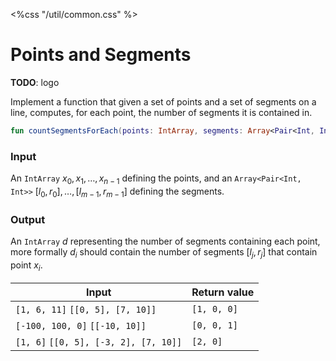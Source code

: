 <%css "/util/common.css" %>

# Points and Segments

**TODO**: logo

Implement a function that given a set of points and a set of segments on a line, computes, for each point, the number of
segments it is contained in.

```Kotlin
fun countSegmentsForEach(points: IntArray, segments: Array<Pair<Int, Int>>): IntArray
```

### Input

An `IntArray` $x_0, x_1, \ldots, x_{n - 1}$ defining the points,
and an `Array<Pair<Int, Int>>` $[l_0, r_0], \ldots, [l_{m - 1}, r_{m - 1}]$
defining the segments.

### Output
An `IntArray` $d$ representing the number of segments containing each point, more formally $d_i$ should contain
the number of segments $[l_j, r_j]$ that contain point $x_i$.


<div class="samples">

| Input                                 | Return value |
|---------------------------------------|--------------|
| `[1, 6, 11]` `[[0, 5], [7, 10]]`      | `[1, 0, 0]`  |
| `[-100, 100, 0]` `[[-10, 10]]`        | `[0, 0, 1]`  |
| `[1, 6]` `[[0, 5], [-3, 2], [7, 10]]` | `[2, 0]`     |


</div>